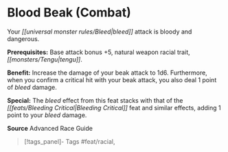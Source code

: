 ﻿---
cssclass: [feats]

---
# Blood Beak (Combat)

Your _[[universal monster rules/Bleed|bleed]]_ attack is bloody and dangerous.

**Prerequisites:** Base attack bonus +5, natural weapon racial trait, _[[monsters/Tengu|tengu]]_.

**Benefit:** Increase the damage of your beak attack to 1d6. Furthermore, when you confirm a critical hit with your beak attack, you also deal 1 point of _bleed_ damage.

**Special:** The _bleed_ effect from this feat stacks with that of the _[[feats/Bleeding Critical|Bleeding Critical]]_ feat and similar effects, adding 1 point to your _bleed_ damage.

**Source** Advanced Race Guide
>[!tags_panel]- Tags
> #feat/racial, 